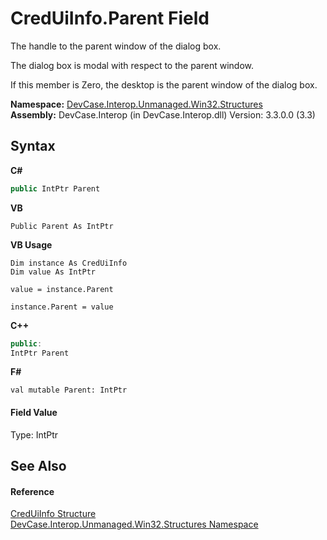 # CredUiInfo.Parent Field
 

The handle to the parent window of the dialog box. 

 The dialog box is modal with respect to the parent window. 

 If this member is Zero, the desktop is the parent window of the dialog box.

**Namespace:**&nbsp;<a href="N_DevCase_Interop_Unmanaged_Win32_Structures">DevCase.Interop.Unmanaged.Win32.Structures</a><br />**Assembly:**&nbsp;DevCase.Interop (in DevCase.Interop.dll) Version: 3.3.0.0 (3.3)

## Syntax

**C#**<br />
``` C#
public IntPtr Parent
```

**VB**<br />
``` VB
Public Parent As IntPtr
```

**VB Usage**<br />
``` VB Usage
Dim instance As CredUiInfo
Dim value As IntPtr

value = instance.Parent

instance.Parent = value
```

**C++**<br />
``` C++
public:
IntPtr Parent
```

**F#**<br />
``` F#
val mutable Parent: IntPtr
```


#### Field Value
Type: IntPtr

## See Also


#### Reference
<a href="T_DevCase_Interop_Unmanaged_Win32_Structures_CredUiInfo">CredUiInfo Structure</a><br /><a href="N_DevCase_Interop_Unmanaged_Win32_Structures">DevCase.Interop.Unmanaged.Win32.Structures Namespace</a><br />